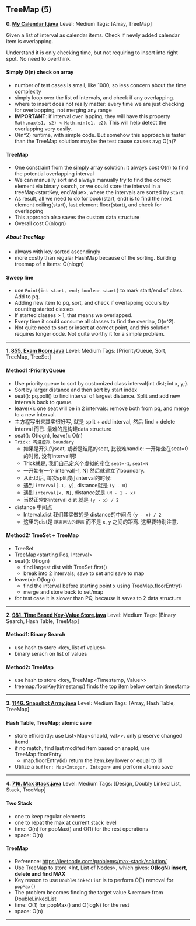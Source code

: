  
 
 
## TreeMap (5)
**0. [My Calendar I.java](https://github.com/awangdev/LintCode/blob/master/Java/My%20Calendar%20I.java)**      Level: Medium      Tags: [Array, TreeMap]
      
Given a list of interval as calendar items. Check if newly added calendar item is overlapping.

Understand it is only checking time, but not requiring to insert into right spot. No need to overthink.

#### Simply O(n) check on array
- number of test cases is small, like 1000, so less concern about the time complexity
- simply loop over the list of intervals, and check if any overlapping.
- where to insert does not really matter: every time we are just checking for overlaopping, not merging any range
- **IMPORTANT**: if interval over lapping, they will have this property `Math.max(s1, s2) < Math.min(e1, e2)`. This will help detect the overlapping very easily.
- O(n^2) runtime, with simple code. But somehow this approach is faster than the TreeMap solution: maybe the test cause causes avg O(n)?

#### TreeMap
- One constraint from the simply array solution: it always cost O(n) to find the potential overlapping interval
- We can manually sort and always manually try to find the correct element via binary search, or we could store the interval in a treeMap<startKey, endValue>, where the intervals are sorted by `start`.
- As result, all we need to do for book(start, end) is to find the next element ceiling(start), last element floor(start), and check for overlapping
- This approach also saves the custom data structure
- Overall cost O(nlogn)

##### About TreeMap
- always with key sorted ascendingly 
- more costly than regular HashMap because of the sorting. Building treemap of n items: O(nlogn)

#### Sweep line
- use `Point{int start, end; boolean start}` to mark start/end of class. Add to pq.
- Adding new item to pq, sort, and check if overlapping occurs by counting started classes
- If started classes > 1, that means we overlapped.
- Every time it could consume all classes to find the overlap, O(n^2).
- Not quite need to sort or insert at correct point, and this solution requires longer code. Not quite worthy it for a simple problem.




---

**1. [855. Exam Room.java](https://github.com/awangdev/LintCode/blob/master/Java/855.%20Exam%20Room.java)**      Level: Medium      Tags: [PriorityQueue, Sort, TreeMap, TreeSet]
      

#### Method1 :PriorityQueue
- Use priority queue to sort by customized class interval{int dist; int x, y;}. 
- Sort by larger distance and then sort by start index
- seat(): pq.poll() to find interval of largest distance. Split and add new intervals back to queue.
- leave(x): one seat will be in 2 intervals: remove both from pq, and merge to a new interval.
- 主方程写出来其实很好写, 就是 split + add interval, 然后 find + delete interval 而已. 最难的是构建data structure
- seat(): O(logn), leave(): O(n)
- `Trick: 构建虚拟 boundary`
    - 如果是开头的seat, 或者是结尾的seat, 比较难handle: 一开始坐在seat=0的时候, 没有interval啊!
    - Trick就是, 我们自己定义个虚拟的座位 `seat=-1`, `seat=N`
    - 一开始有一个 interval[-1, N] 然后就建立了boundary.
    - 从此以后, 每次split成小interval的时候:
    - 遇到 `interval[-1, y]`, distance就是 `(y - 0)`
    - 遇到 `interval[x, N]`, distance就是 `(N - 1 - x)`
    - 当然正常的interval dist 就是 `(y - x) / 2`
- distance 中间点
    - Interval.dist 我们其实做的是 distance的中间点 `(y - x) / 2`
    - 这里的dist是 `距离两边的距离` 而不是 x, y 之间的距离. 这里要特别注意.

#### Method2: TreeSet + TreeMap
- TreeSet<Interval>
- TreeMap<starting Pos, Interval>
- seat(): O(logn)
    - find largest dist with TreeSet.first()
    - break into 2 intervals; save to set and save to map
- leave(x): O(logn)
    - find the interval before starting point x using TreeMap.floorEntry()
    - merge and store back to set/map
- for test case it is slower than PQ, because it saves to 2 data structure



---

**2. [981. Time Based Key-Value Store.java](https://github.com/awangdev/LintCode/blob/master/Java/981.%20Time%20Based%20Key-Value%20Store.java)**      Level: Medium      Tags: [Binary Search, Hash Table, TreeMap]
      

#### Method1: Binary Search
- use hash to store <key, list of values>
- binary serach on list of values

#### Method2: TreeMap
- use hash to store <key, TreeMap<Timestamp, Value>>
- treemap.floorKey(timestamp) finds the top item below certain timestamp



---

**3. [1146. Snapshot Array.java](https://github.com/awangdev/LintCode/blob/master/Java/1146.%20Snapshot%20Array.java)**      Level: Medium      Tags: [Array, Hash Table, TreeMap]
      


#### Hash Table, TreeMap; atomic save
- store efficiently: use List<Map<snapId, val>>. only preserve changed itemd
- if no match, find last modifed item based on snapId, use TreeMap.floorEntry
    - map.floorEntry(id) return the item.key lower or equal to id
- Utilize a `buffer: Map<Integer, Integer>` and perform atomic save



---

**4. [716. Max Stack.java](https://github.com/awangdev/LintCode/blob/master/Java/716.%20Max%20Stack.java)**      Level: Medium      Tags: [Design, Doubly Linked List, Stack, TreeMap]
      

#### Two Stack
- one to keep regular elements
- one to repat the max at current stack level
- time: O(n) for popMax() and O(1) for the rest operations
- space: O(n)

#### TreeMap
- Reference: https://leetcode.com/problems/max-stack/solution/
- Use TreeMap to store <Int, List of Nodes>, which gives: **O(logN) insert, delete and find MAX**
- Key reason to use `DoubleLinkedList` is to perform O(1) removal for `popMax()`
- The problem becomes finding the target value & remove from DoubleLinkedList
- time: O(1) for popMax() and O(logN) for the rest
- space: O(n)



---

